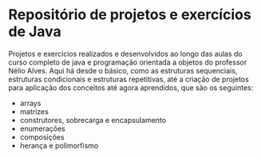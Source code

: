 # Repositório de projetos e exercícios de Java

Projetos e exercícios realizados e desenvolvidos ao longo das aulas do curso completo de java e programação orientada a objetos do professor Nélio Alves.
Aqui há desde o básico, como as estruturas sequenciais, estruturas condicionais e estruturas repetitivas, até a criação de projetos para aplicação dos conceitos até agora aprendidos, que são os seguintes:

* arrays
* matrizes
* construtores, sobrecarga e encapsulamento
* enumerações
* composições
* herança e polimorfismo

